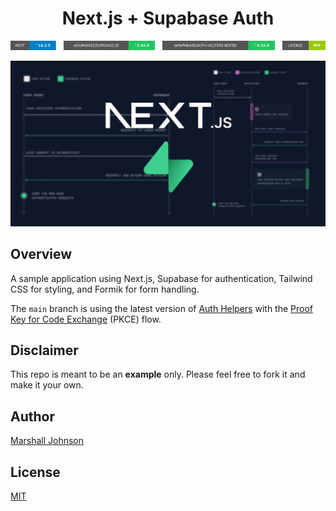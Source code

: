 <h1 align="center"><b>Next.js</b> + <b>Supabase</b> Auth</h1>

<p align="center" style="display: flex; align-items: center; justify-content: center; gap: 0.75rem;">
  <a href="https://nextjs.org">
    <img src="/public/assests/next.svg" alt="Next.js" />
  </a>
  <a href="https://www.supabase.io">
    <img src="/public/assests/supabase-js.svg" alt="Supabase" />
  </a>
  <a href="https://www.supabase.io">
    <img src="/public/assests/auth-helpers-nextjs.svg" alt="Supabase" />
  </a>
  <a href="https://github.com/marshall-johnson/nextjs-supabase-auth/blob/main/LICENSE">
    <img src="/public/assests/nextjs-supabase-auth.svg" alt="License" />
  </a>
</p>

<p align="center">
  <img src="/public/assests/cover.png" alt="Banner image" />
</p>

## Overview

A sample application using Next.js, Supabase for authentication, Tailwind CSS for styling, and Formik for form handling.

The `main` branch is using the latest version of [Auth Helpers](https://supabase.com/docs/guides/auth/auth-helpers/nextjs) with the [Proof Key for Code Exchange](https://supabase.com/blog/supabase-auth-sso-pkce#introducing-pkce) (PKCE) flow.

## Disclaimer

This repo is meant to be an **example** only. Please feel free to fork it and make it your own.

## Author

[Marshall Johnson](https://github.com/marshall-johnson)

## License

[MIT](https://choosealicense.com/licenses/mit/)
